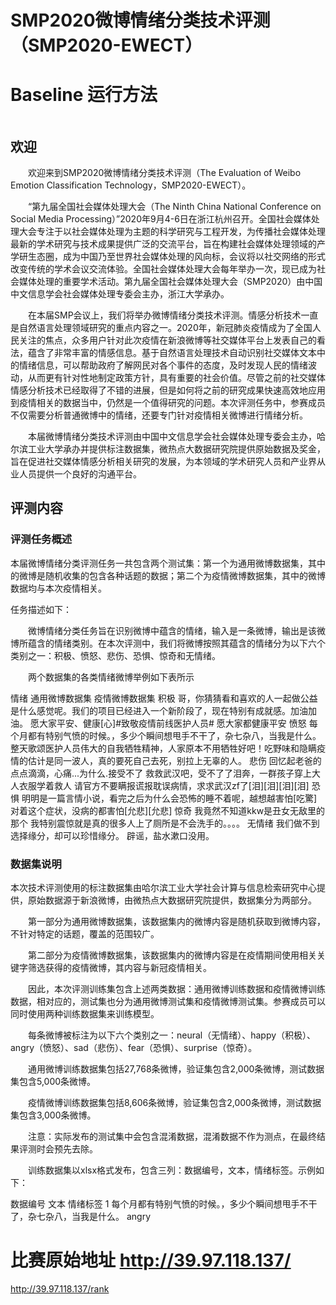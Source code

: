 # SMP2020微博情绪分类技术评测（SMP2020-EWECT）

# Baseline 运行方法
```python3 sentiment_analysis.py
```
## 欢迎
    欢迎来到SMP2020微博情绪分类技术评测（The Evaluation of Weibo Emotion Classification Technology，SMP2020-EWECT）。

    “第九届全国社会媒体处理大会（The Ninth China National Conference on Social Media Processing）”2020年9月4-6日在浙江杭州召开。全国社会媒体处理大会专注于以社会媒体处理为主题的科学研究与工程开发，为传播社会媒体处理最新的学术研究与技术成果提供广泛的交流平台，旨在构建社会媒体处理领域的产学研生态圈，成为中国乃至世界社会媒体处理的风向标，会议将以社交网络的形式改变传统的学术会议交流体验。全国社会媒体处理大会每年举办一次，现已成为社会媒体处理的重要学术活动。第九届全国社会媒体处理大会（SMP2020）由中国中文信息学会社会媒体处理专委会主办，浙江大学承办。

    在本届SMP会议上，我们将举办微博情绪分类技术评测。情感分析技术一直是自然语言处理领域研究的重点内容之一。2020年，新冠肺炎疫情成为了全国人民关注的焦点，众多用户针对此次疫情在新浪微博等社交媒体平台上发表自己的看法，蕴含了非常丰富的情感信息。基于自然语言处理技术自动识别社交媒体文本中的情绪信息，可以帮助政府了解网民对各个事件的态度，及时发现人民的情绪波动，从而更有针对性地制定政策方针，具有重要的社会价值。尽管之前的社交媒体情感分析技术已经取得了不错的进展，但是如何将之前的研究成果快速高效地应用到疫情相关的数据当中，仍然是一个值得研究的问题。本次评测任务中，参赛成员不仅需要分析普通微博中的情绪，还要专门针对疫情相关微博进行情绪分析。

    本届微博情绪分类技术评测由中国中文信息学会社会媒体处理专委会主办，哈尔滨工业大学承办并提供标注数据集，微热点大数据研究院提供原始数据及奖金，旨在促进社交媒体情感分析相关研究的发展，为本领域的学术研究人员和产业界从业人员提供一个良好的沟通平台。
## 评测内容
### 评测任务概述
本届微博情绪分类评测任务一共包含两个测试集：第一个为通用微博数据集，其中的微博是随机收集的包含各种话题的数据；第二个为疫情微博数据集，其中的微博数据均与本次疫情相关。

任务描述如下：

    微博情绪分类任务旨在识别微博中蕴含的情绪，输入是一条微博，输出是该微博所蕴含的情绪类别。在本次评测中，我们将微博按照其蕴含的情绪分为以下六个类别之一：积极、愤怒、悲伤、恐惧、惊奇和无情绪。

    两个数据集的各类情绪微博举例如下表所示

情绪	通用微博数据集	疫情微博数据集
积极	哥，你猜猜看和喜欢的人一起做公益是什么感觉呢。我们的项目已经进入一个新阶段了，现在特别有成就感。加油加油。	愿大家平安、健康[心]#致敬疫情前线医护人员# 愿大家都健康平安
愤怒	每个月都有特别气愤的时候。，多少个瞬间想甩手不干了，杂七杂八，当我是什么。	整天歌颂医护人员伟大的自我牺牲精神，人家原本不用牺牲好吧！吃野味和隐瞒疫情的估计是同一波人，真的要死自己去死，别拉上无辜的人。
悲伤	回忆起老爸的点点滴滴，心痛...为什么.接受不了	救救武汉吧，受不了了泪奔，一群孩子穿上大人衣服学着救人 请官方不要瞒报谎报耽误病情，求求武汉zf了[泪][泪][泪][泪]
恐惧	明明是一篇言情小说，看完之后为什么会恐怖的睡不着呢，越想越害怕[吃驚]	对着这个症状，没病的都害怕[允悲][允悲]
惊奇	我竟然不知道kkw是丑女无敌里的那个	我特别震惊就是真的很多人上了厕所是不会洗手的。。。。
无情绪	我们做不到选择缘分，却可以珍惜缘分。	辟谣，盐水漱口没用。

### 数据集说明
本次技术评测使用的标注数据集由哈尔滨工业大学社会计算与信息检索研究中心提供，原始数据源于新浪微博，由微热点大数据研究院提供，数据集分为两部分。

    第一部分为通用微博数据集，该数据集内的微博内容是随机获取到微博内容，不针对特定的话题，覆盖的范围较广。

    第二部分为疫情微博数据集，该数据集内的微博内容是在疫情期间使用相关关键字筛选获得的疫情微博，其内容与新冠疫情相关。

    因此，本次评测训练集包含上述两类数据：通用微博训练数据和疫情微博训练数据，相对应的，测试集也分为通用微博测试集和疫情微博测试集。参赛成员可以同时使用两种训练数据集来训练模型。

    每条微博被标注为以下六个类别之一：neural（无情绪）、happy（积极）、angry（愤怒）、sad（悲伤）、fear（恐惧）、surprise（惊奇）。

    通用微博训练数据集包括27,768条微博，验证集包含2,000条微博，测试数据集包含5,000条微博。

    疫情微博训练数据集包括8,606条微博，验证集包含2,000条微博，测试数据集包含3,000条微博。

    注意：实际发布的测试集中会包含混淆数据，混淆数据不作为测点，在最终结果评测时会预先去除。

    训练数据集以xlsx格式发布，包含三列：数据编号，文本，情绪标签。示例如下：

数据编号	文本	情绪标签
1	每个月都有特别气愤的时候。，多少个瞬间想甩手不干了，杂七杂八，当我是什么。	angry

# 比赛原始地址 http://39.97.118.137/
http://39.97.118.137/rank
